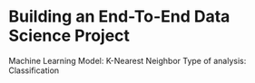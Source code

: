 # Building an End-To-End Data Science Project 
Machine Learning Model: K-Nearest Neighbor
Type of analysis: Classification

